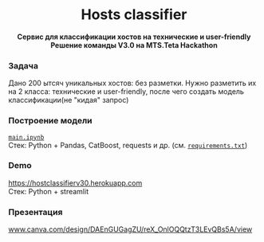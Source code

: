 <h1 align="center">Hosts classifier</h1>
<p align="center"><b>Сервис для классификации хостов на технические и user-friendly<br>Решение команды V3.0 на MTS.Teta Hackathon</b></p>

###  Задача 
Дано 200 ытсяч уникальных хостов: без разметки. Нужно разметить их на 2 класса: технические и user-friendly, после чего создать модель классификации(не "кидая" запрос)
### Построение модели
[`main.ipynb`](https://github.com/exsandebest/mts-teta-hackathon/blob/master/main.ipynb)  
Стек: Python + Pandas, CatBoost, requests и др. (см. [`requirements.txt`](https://github.com/exsandebest/mts-teta-hackathon/blob/master/requirements.txt))
### Demo 
https://hostclassifierv30.herokuapp.com  
Стек: Python + streamlit
### Презентация
www.canva.com/design/DAEnGUGagZU/reX_OnlOQQtzT3LEvQBs5A/view  
